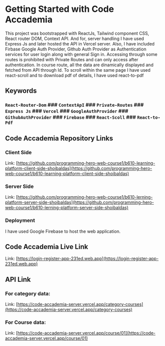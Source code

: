 # Getting Started with Code Accademia

This project was bootstrapped with ReactJs, Tailwind component CSS, React router DOM, Context API. And for, server handling I have used Express Js and later hosted the API in Vercel server. Also, I have included Firbase Google Auth Provider, Github Auth Provider as Authentication services for user login along with general Sign in. Accessing through some routes is prohibited with Private Routes and can only access after authentication. In course route, all the data are dinamically displayed and fetched from API through Id. To scroll within the same page I have used react-scroll and to download pdf of details, I have used react-to-pdf

## Keywords

### `React-Router-Dom` ### `ContextApI` ### `Private-Routes` ### `Express Js` ### `Vercel` ### `GoogleAuthProvider`  ### `GithubAuthProvider` ### `Firebase` ### `React-Scoll` ### `React-to-Pdf`

## Code Accademia Repository Links

### Client Side

Link: [https://github.com/programming-hero-web-course1/b610-learning-platform-client-side-shoibaldas](https://github.com/programming-hero-web-course1/b610-learning-platform-client-side-shoibaldas)

### Server Side

Link: [https://github.com/programming-hero-web-course1/b610-lerning-platform-server-side-shoibaldas](https://github.com/programming-hero-web-course1/b610-lerning-platform-server-side-shoibaldas)


### Deployment

I have used Google Firebase to host the web application.

## Code Accademia Live Link

Link: [https://login-register-app-231ed.web.app](https://login-register-app-231ed.web.app)


## API Link 

### For category data:
Link: [https://code-accademia-server.vercel.app/category-courses](https://code-accademia-server.vercel.app/category-courses)

### For Course data:
Link: [https://code-accademia-server.vercel.app/course/01](https://code-accademia-server.vercel.app/course/01)
